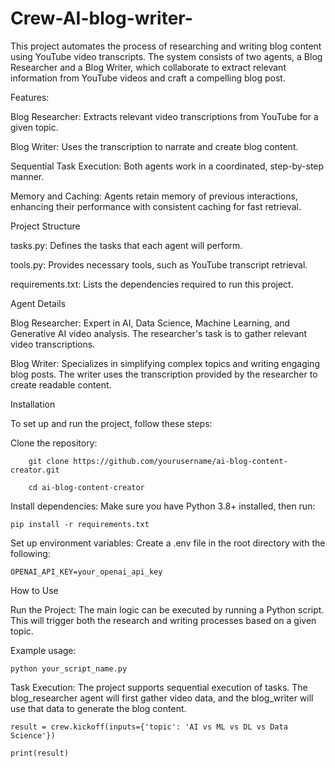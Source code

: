 # Crew-AI-blog-writer-
This project automates the process of researching and writing blog content using YouTube video transcripts. The system consists of two agents, a Blog Researcher and a Blog Writer, which collaborate to extract relevant information from YouTube videos and craft a compelling blog post.

Features:

Blog Researcher: Extracts relevant video transcriptions from YouTube for a given topic.

Blog Writer: Uses the transcription to narrate and create blog content.

Sequential Task Execution: Both agents work in a coordinated, step-by-step manner.

Memory and Caching: Agents retain memory of previous interactions, enhancing their performance with consistent caching for fast retrieval.

Project Structure

tasks.py: Defines the tasks that each agent will perform.

tools.py: Provides necessary tools, such as YouTube transcript retrieval.

requirements.txt: Lists the dependencies required to run this project.

Agent Details

Blog Researcher: Expert in AI, Data Science, Machine Learning, and Generative AI video analysis. The researcher's task is to gather relevant video transcriptions.

Blog Writer: Specializes in simplifying complex topics and writing engaging blog posts. The writer uses the transcription provided by the researcher to create readable content.

Installation

To set up and run the project, follow these steps:

Clone the repository:

  

        git clone https://github.com/yourusername/ai-blog-content-creator.git

        cd ai-blog-content-creator

Install dependencies: Make sure you have Python 3.8+ installed, then run:

 

    pip install -r requirements.txt

Set up environment variables: Create a .env file in the root directory with the following:

   

    OPENAI_API_KEY=your_openai_api_key

How to Use

Run the Project: The main logic can be executed by running a Python script. This will trigger both the research and writing processes based on a given topic.

Example usage:



    python your_script_name.py

Task Execution: The project supports sequential execution of tasks. The blog_researcher agent will first gather video data, and the blog_writer will use that data to generate the blog content.



    result = crew.kickoff(inputs={'topic': 'AI vs ML vs DL vs Data Science'})

    print(result)
